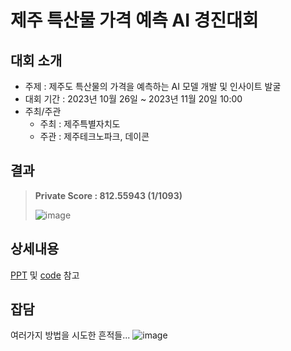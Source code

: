 # 제주 특산물 가격 예측 AI 경진대회

## 대회 소개
- 주제 : 제주도 특산물의 가격을 예측하는 AI 모델 개발 및 인사이트 발굴
- 대회 기간 : 2023년 10월 26일 ~ 2023년 11월 20일 10:00
- 주최/주관
  - 주최 : 제주특별자치도
  - 주관 : 제주테크노파크, 데이콘


## 결과
> **Private Score : 812.55943 (**1/1093**)**
> 
> ![image](https://github.com/baesooyeon/Dacon_Jeju_ts_forecasting/assets/102578702/c7475a49-07d3-4581-959a-c4e2f0af7aff)


## 상세내용
[PPT](https://github.com/baesooyeon/Dacon_Jeju_ts_forecasting/blob/main/1.PPT/%EC%A0%9C%EC%A3%BC%20%ED%8A%B9%EC%82%B0%EB%AC%BC%20%EA%B0%80%EA%B2%A9%20%EC%98%88%EC%B8%A1%20AI%20%EA%B2%BD%EC%A7%84%EB%8C%80%ED%9A%8C.pdf) 및 [code](https://github.com/baesooyeon/Dacon_Jeju_ts_forecasting/tree/main/0.code) 참고

## 잡담
여러가지 방법을 시도한 흔적들...
![image](https://github.com/baesooyeon/Dacon_Jeju_ts_forecasting/assets/102578702/56e35327-2319-443b-8292-fda84d14c422)



